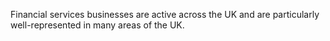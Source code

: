 Financial services businesses are active across the UK and are particularly well-represented in many areas of the UK.